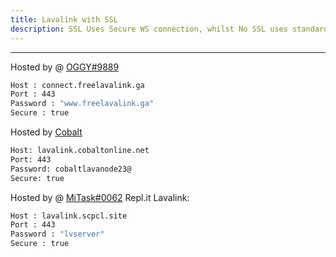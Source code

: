 ```yaml
---
title: Lavalink with SSL
description: SSL Uses Secure WS connection, whilst No SSL uses standard WS. if you want to use the SSL lavalink you need to make sure your bot uses that protocol.
---
```


---
Hosted by @ [OGGY#9889](https://bit.ly/freelavalink)
```bash
Host : connect.freelavalink.ga
Port : 443
Password : "www.freelavalink.ga"
Secure : true
```

Hosted by [Cobalt](https://github.com/cobaltgit)
```bash
Host: lavalink.cobaltonline.net
Port: 443
Password: cobaltlavanode23@
Secure: true
```

Hosted by @ [MiTask#0062](https://github.com/MrMasrozYTLIVE)
Repl.it Lavalink:
```bash
Host : lavalink.scpcl.site
Port : 443
Password : "lvserver"
Secure : true
```
